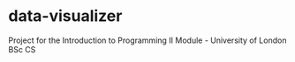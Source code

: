 # data-visualizer
Project for the Introduction to Programming II Module - University of London BSc CS

